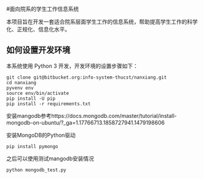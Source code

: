 #面向院系的学生工作信息系统

本项目旨在开发一套适合院系层面学生工作的信息系统，帮助提高学生工作的科学化、正规化、信息化水平。

## 如何设置开发环境

本系统使用 Python 3 开发，开发环境的设置步骤如下：

```
git clone git@bitbucket.org:info-system-thucst/nanxiang.git
cd nanxiang
pyvenv env
source env/bin/activate
pip install -U pip
pip install -r requirements.txt
```
安装mangodb参考https://docs.mongodb.com/master/tutorial/install-mongodb-on-ubuntu/?_ga=1.17766713.1858727941.1479198606 

安装MongoDB的Python驱动
```
pip install pymongo
```
之后可以使用测试mangodb安装情况
```
python mongodb_test.py
```